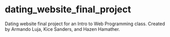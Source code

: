 # dating_website_final_project
Dating website final project for an Intro to Web Programming class. Created by Armando Luja, Kice Sanders, and Hazen Hamather.
